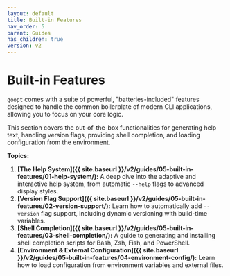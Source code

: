 ```yaml
---
layout: default
title: Built-in Features
nav_order: 5
parent: Guides
has_children: true
version: v2
---
```


# Built-in Features

`goopt` comes with a suite of powerful, "batteries-included" features designed to handle the common boilerplate of modern CLI applications, allowing you to focus on your core logic.

This section covers the out-of-the-box functionalities for generating help text, handling version flags, providing shell completion, and loading configuration from the environment.

**Topics:**

1.  **[The Help System]({{ site.baseurl }}/v2/guides/05-built-in-features/01-help-system/):** A deep dive into the adaptive and interactive help system, from automatic `--help` flags to advanced display styles.
2.  **[Version Flag Support]({{ site.baseurl }}/v2/guides/05-built-in-features/02-version-support/):** Learn how to automatically add `--version` flag support, including dynamic versioning with build-time variables.
3.  **[Shell Completion]({{ site.baseurl }}/v2/guides/05-built-in-features/03-shell-completion/):** A guide to generating and installing shell completion scripts for Bash, Zsh, Fish, and PowerShell.
4.  **[Environment & External Configuration]({{ site.baseurl }}/v2/guides/05-built-in-features/04-environment-config/):** Learn how to load configuration from environment variables and external files.